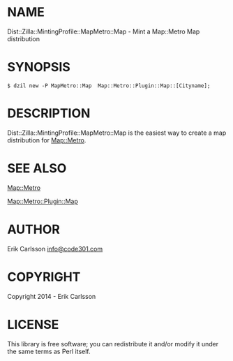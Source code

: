 # NAME

Dist::Zilla::MintingProfile::MapMetro::Map - Mint a Map::Metro Map distribution

# SYNOPSIS

    $ dzil new -P MapMetro::Map  Map::Metro::Plugin::Map::[Cityname];

# DESCRIPTION

Dist::Zilla::MintingProfile::MapMetro::Map is the easiest way to create a map distribution for [Map::Metro](https://metacpan.org/pod/Map::Metro).

# SEE ALSO

[Map::Metro](https://metacpan.org/pod/Map::Metro)

[Map::Metro::Plugin::Map](https://metacpan.org/pod/Map::Metro::Plugin::Map)

# AUTHOR

Erik Carlsson <info@code301.com>

# COPYRIGHT

Copyright 2014 - Erik Carlsson

# LICENSE

This library is free software; you can redistribute it and/or modify
it under the same terms as Perl itself.
